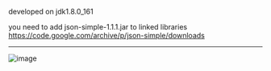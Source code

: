 developed on jdk1.8.0_161 

you need to add json-simple-1.1.1.jar to linked libraries
https://code.google.com/archive/p/json-simple/downloads 

------
![image](https://user-images.githubusercontent.com/18421306/49337034-72d29080-f632-11e8-9638-3ab193a54015.PNG)
